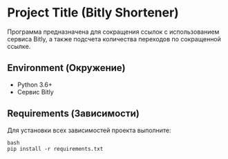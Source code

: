 # Project Title (Bitly Shortener)

Программа предназначена для сокращения ссылок с использованием сервиса Bitly, а также подсчета количества переходов по сокращенной ссылке.

## Environment (Окружение)

- Python 3.6+
- Сервис Bitly

## Requirements (Зависимости)

Для установки всех зависимостей проекта выполните:
 
```
bash
pip install -r requirements.txt
```
